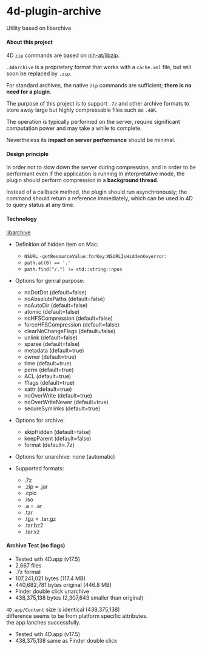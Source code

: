 # 4d-plugin-archive
Utility based on libarchive

#### About this project

4D `zip` commands are based on [nih-at/libzip](https://github.com/nih-at/libzip).

`.4darchive` is a proprietary format that works with a `cache.xml` file, but will soon be replaced by `.zip`.

For standard archives, the native `zip` commands are sufficient; **there is no need for a plugin**.

The purpose of this project is to support `.7z` and other archive formats to store away large but highly compressable files such as `.4BK`.

The operation is typically performed on the server, require significant computation power and may take a while to complete.

Nevertheless its **impact on server performance** should be minimal.

#### Design principle

In order not to slow down the server during compression, and in order to be performant even if the application is running in interpretative mode, the plugin should perform compression in a **background thread**.

Instead of a callback method, the plugin should run asynchronously; the command should return a reference immediately, which can be used in 4D to query status at any time.

#### Technology

[libarchive](https://www.libarchive.org)

* Definition of hidden item on Mac:
 
  * `NSURL` `-getResourceValue:forKey:NSURLIsHiddenKeyerror:`
  * `path.at(0) == '.'`
  * `path.find("/.") != std::string::npos`

* Options for genral purpose:
  * noDotDot (default=false) 
  * noAbsolutePaths (default=false)
  * noAutoDir (default=false) 
  * atomic (default=false)
  * noHFSCompression (default=false)
  * forceHFSCompression (default=false)
  * clearNoChangeFlags (default=false)
  * unlink (default=false)
  * sparse (default=false)
  * metadata (default=true)
  * owner (default=true)
  * time (default=true)
  * perm (default=true)
  * ACL (default=true)
  * fflags (default=true)
  * xattr (default=true)
  * noOverWrite (default=true)
  * noOverWriteNewer (default=true)
  * secureSymlinks (default=true)

* Options for archive:
  * skipHidden (default=false) 
  * keepParent (default=false) 
  * format (default=.7z) 

* Options for unarchive: none (automatic)

* Supported formats: 

  * .7z
  * .zip = .jar
  * .cpio
  * .iso
  * .a = .ar
  * .tar
  * .tgz = .tar.gz
  * .tar.bz2
  * .tar.xz

 #### Archive Test (no flags)
 
* Tested wth 4D.app (v17.5)
* 2,667 files 
* .7z format
* 107,241,021 bytes (117.4 MB)
* 440,682,781 bytes original (446.8 MB)
* Finder double click unarchive 
* 438,375,138 bytes (2,307,643 smaller than original)

`4D.app/Content` size is identical (438,375,138)  
difference seems to be from platform specific attributes.  
the app lanches successfully.

* Tested wth 4D.app (v17.5)
* 438,375,138 same as Finder double click
